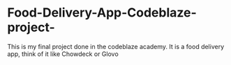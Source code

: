 # Food-Delivery-App-Codeblaze-project-
This is my final project done in the codeblaze academy. It is a food delivery app, think of it like Chowdeck or Glovo
